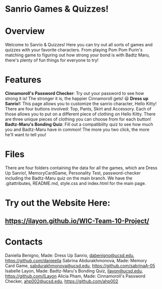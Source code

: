 # Sanrio Games & Quizzes!

# Overview

Welcome to Sanrio & Quizzes! Here you can try out all sorts of games and quizzes with your favorite characters. From playing Pom Pom Purin's matching game to figuring out how strong your bond is with Badtz Maru, there's plenty of fun things for everyone to try!

# Features
**Cinnamoroll's Password Checker**: Try out your password to see how strong it is! The stronger it is, the happier Cinnamoroll gets! 😃
**Dress up Sanrio!:** This page allows you to customize the sanrio character, Hello Kitty! There are four buttons involved: Top, Pants, Skirt and Accessory. Each of those allows you to put on a different piece of clothing on Hello Kitty. There are three unique pieces of clothing you can choose from for each button!
**Badtz-Maru's Bonding Quiz**: Fill out a compatibility quiz to see how much you and Badtz-Maru have in common! The more you two click, the more he'll want to tell you!

# Files
There are four folders containing the data for all the games, which are Dress Up Sanrio!, MemoryCardGame, Personality Test, password-checker including the Badtz-Maru quiz on the main branch. We have the .gitattributes, README.md, style.css and index.html for the main page. 

# Try out the Website Here:
## https://ilayon.github.io/WIC-Team-10-Project/

# Contacts
Daniella Benigno, Made: Dress Up Sanrio, dabenigno@ucsd.edu, https://github.com/danieella
Sabrina Abdurakhmonova, Made: Memory Card Game, sabdurakhmonova@ucsd.edu, https://github.com/sabrinaA-05
Isabelle Layon, Made: Badtz-Maru's Bonding Quiz, ilayon@ucsd.edu, https://github.com/ILayon
Alicia Pham, Made: Cinnamoroll's Password Checker, ahp002@ucsd.edu, https://github.com/ahp002


